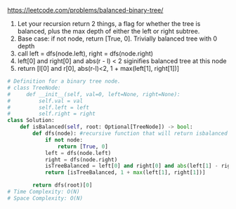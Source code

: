https://leetcode.com/problems/balanced-binary-tree/

1. Let your recursion return 2 things, a flag for whether the tree is balanced, plus the max depth of either the left or right subtree.
2. Base case: if not node, return [True, 0]. Trivially balanced tree with 0 depth
3. call left = dfs(node.left), right = dfs(node.right)
4. left[0] and right[0] and abs(r - l) < 2 siginifies balanced tree at this node
5. return [l[0] and r[0], abs(r-l)<2, 1 + max(left[1], right[1])]

```python
# Definition for a binary tree node.
# class TreeNode:
#     def __init__(self, val=0, left=None, right=None):
#         self.val = val
#         self.left = left
#         self.right = right
class Solution:
    def isBalanced(self, root: Optional[TreeNode]) -> bool:
        def dfs(node): #recursive function that will return isbalanced at each node, the height of each node
            if not node:
                return [True, 0]
            left = dfs(node.left)
            right = dfs(node.right)
            isTreeBalanced = left[0] and right[0] and abs(left[1] - right[1]) < 2
            return [isTreeBalanced, 1 + max(left[1], right[1])]

        return dfs(root)[0]
# Time Complexity: O(N)
# Space Complexity: O(N)
```
